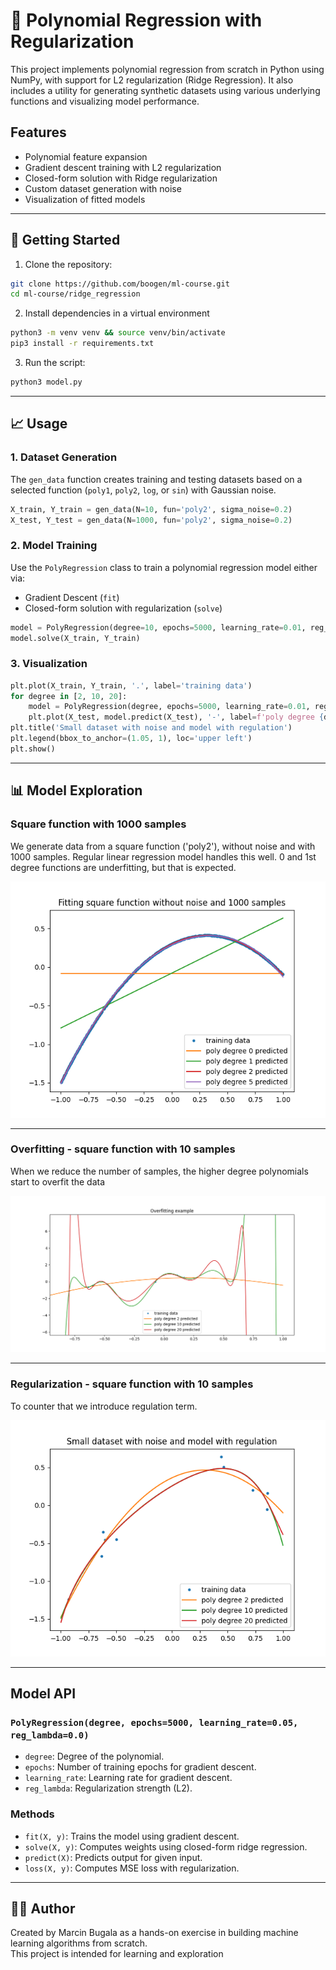 # 🧠 Polynomial Regression with Regularization

This project implements polynomial regression from scratch in Python using NumPy, with support for L2 regularization (Ridge Regression). It also includes a utility for generating synthetic datasets using various underlying functions and visualizing model performance.

## Features

- Polynomial feature expansion
- Gradient descent training with L2 regularization
- Closed-form solution with Ridge regularization
- Custom dataset generation with noise
- Visualization of fitted models

---

## 🚀 Getting Started

1. Clone the repository:
  ```bash
  git clone https://github.com/boogen/ml-course.git
  cd ml-course/ridge_regression
  ```


2. Install dependencies in a virtual environment
  ```bash
  python3 -m venv venv && source venv/bin/activate
  pip3 install -r requirements.txt
  ```
  
3. Run the script:
  ```bash
  python3 model.py
  ```
---

## 📈 Usage

### 1. Dataset Generation

The `gen_data` function creates training and testing datasets based on a selected function (`poly1`, `poly2`, `log`, or `sin`) with Gaussian noise.

```python
X_train, Y_train = gen_data(N=10, fun='poly2', sigma_noise=0.2)
X_test, Y_test = gen_data(N=1000, fun='poly2', sigma_noise=0.2)
```

### 2. Model Training

Use the `PolyRegression` class to train a polynomial regression model either via:

- Gradient Descent (`fit`)
- Closed-form solution with regularization (`solve`)

```python
model = PolyRegression(degree=10, epochs=5000, learning_rate=0.01, reg_lambda=0.05)
model.solve(X_train, Y_train)
```

### 3. Visualization

```python
plt.plot(X_train, Y_train, '.', label='training data')
for degree in [2, 10, 20]:
    model = PolyRegression(degree, epochs=5000, learning_rate=0.01, reg_lambda=0.05).solve(X_train, Y_train)
    plt.plot(X_test, model.predict(X_test), '-', label=f'poly degree {degree} predicted')
plt.title('Small dataset with noise and model with regulation')
plt.legend(bbox_to_anchor=(1.05, 1), loc='upper left')
plt.show()
```

---

## 📊 Model Exploration

### Square function with 1000 samples

We generate data from a square function ('poly2'), without noise and with 1000 samples. Regular linear regression model handles this well. 0 and 1st degree functions are underfitting, but that is expected.

![Fitting square function](plots/fit_poly2.png)

---

### Overfitting - square function with 10 samples

When we reduce the number of samples, the higher degree polynomials start to overfit the data

![Overfitting](plots/overfitting.png)

---

### Regularization - square function with 10 samples

To counter that we introduce regulation term.

![Regulation](plots/regulation.png)

---

## Model API

### `PolyRegression(degree, epochs=5000, learning_rate=0.05, reg_lambda=0.0)`

- `degree`: Degree of the polynomial.
- `epochs`: Number of training epochs for gradient descent.
- `learning_rate`: Learning rate for gradient descent.
- `reg_lambda`: Regularization strength (L2).

### Methods

- `fit(X, y)`: Trains the model using gradient descent.
- `solve(X, y)`: Computes weights using closed-form ridge regression.
- `predict(X)`: Predicts output for given input.
- `loss(X, y)`: Computes MSE loss with regularization.

---

## 🧑‍💻 Author

Created by Marcin Bugala as a hands-on exercise in building machine learning algorithms from scratch.  
This project is intended for learning and exploration
